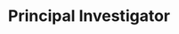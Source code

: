 ---
layout: person
name: "Tieniu Tan"
image: "/assets/people/tieniutan.jpg"
title: "Principal Investigator"
category: "Principal Investigator"
links:
  - link: "https://scholar.google.com/citations?user=W-FGd_UAAAAJ"
    icon: "scholar"
  - link: "tnt@nju.edu.cn"
    icon: "email"
brief-intro: Professor TAN Tieniu is the Chair of Nanjing University CPC Council. Prior to this position, he served as Deputy Director (Vice Minister) of the Liaison Office of the Central People’s Government in the Hong Kong Special Administrative Region, Vice President of the Chinese Academy of Sciences (CAS), Deputy Secretary-General of CAS, Director-General of the CAS Institute of Automation (CASIA) and Director of the National Laboratory of Pattern Recognition of CASIA.
---